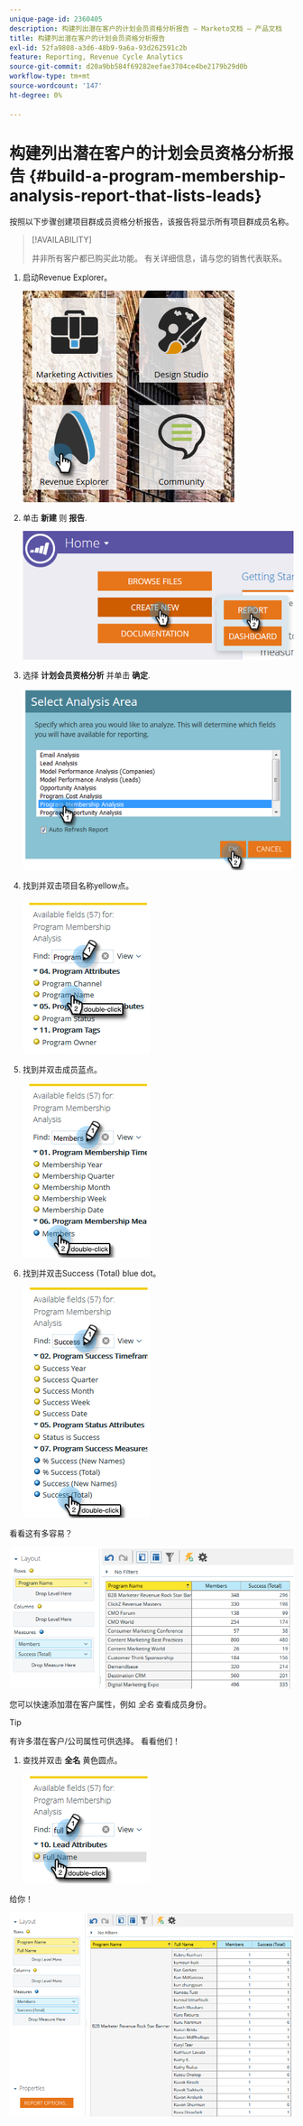 ```yaml
---
unique-page-id: 2360405
description: 构建列出潜在客户的计划会员资格分析报告 — Marketo文档 — 产品文档
title: 构建列出潜在客户的计划会员资格分析报告
exl-id: 52fa9808-a3d6-48b9-9a6a-93d262591c2b
feature: Reporting, Revenue Cycle Analytics
source-git-commit: d20a9bb584f69282eefae3704ce4be2179b29d0b
workflow-type: tm+mt
source-wordcount: '147'
ht-degree: 0%

---
```


# 构建列出潜在客户的计划会员资格分析报告 {#build-a-program-membership-analysis-report-that-lists-leads}

按照以下步骤创建项目群成员资格分析报告，该报告将显示所有项目群成员名称。

>[!AVAILABILITY]
>
>并非所有客户都已购买此功能。 有关详细信息，请与您的销售代表联系。

1. 启动Revenue Explorer。

   ![](assets/one.png)

1. 单击 **新建** 则 **报告**.

   ![](assets/two.png)

1. 选择 **计划会员资格分析** 并单击 **确定**.

   ![](assets/three.png)

1. 找到并双击项目名称yellow点。

   ![](assets/four.png)

1. 找到并双击成员蓝点。

   ![](assets/five.png)

1. 找到并双击Success (Total) blue dot。

   ![](assets/six.png)

看看这有多容易？

![](assets/seven.png)

您可以快速添加潜在客户属性，例如 _全名_ 查看成员身份。

>[!TIP]
>
>有许多潜在客户/公司属性可供选择。 看看他们！

1. 查找并双击 **全名** 黄色圆点。

   ![](assets/eight.png)

给你！

![](assets/nine.png)
